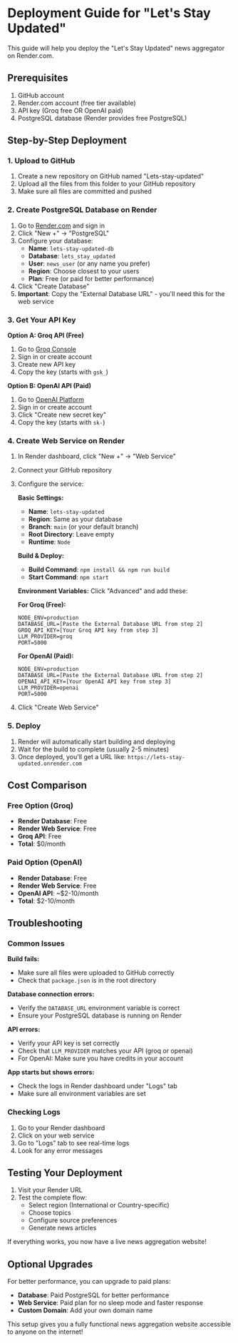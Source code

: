 # Deployment Guide for "Let's Stay Updated"

This guide will help you deploy the "Let's Stay Updated" news aggregator on Render.com.

## Prerequisites

1. GitHub account
2. Render.com account (free tier available)
3. API key (Groq free OR OpenAI paid)
4. PostgreSQL database (Render provides free PostgreSQL)

## Step-by-Step Deployment

### 1. Upload to GitHub

1. Create a new repository on GitHub named "Lets-stay-updated"
2. Upload all the files from this folder to your GitHub repository
3. Make sure all files are committed and pushed

### 2. Create PostgreSQL Database on Render

1. Go to [Render.com](https://render.com) and sign in
2. Click "New +" → "PostgreSQL"
3. Configure your database:
   - **Name**: `lets-stay-updated-db`
   - **Database**: `lets_stay_updated`
   - **User**: `news_user` (or any name you prefer)
   - **Region**: Choose closest to your users
   - **Plan**: Free (or paid for better performance)
4. Click "Create Database"
5. **Important**: Copy the "External Database URL" - you'll need this for the web service

### 3. Get Your API Key

**Option A: Groq API (Free)**
1. Go to [Groq Console](https://console.groq.com)
2. Sign in or create account
3. Create new API key
4. Copy the key (starts with `gsk_`)

**Option B: OpenAI API (Paid)**
1. Go to [OpenAI Platform](https://platform.openai.com/api-keys)
2. Sign in or create account
3. Click "Create new secret key"
4. Copy the key (starts with `sk-`)

### 4. Create Web Service on Render

1. In Render dashboard, click "New +" → "Web Service"
2. Connect your GitHub repository
3. Configure the service:

   **Basic Settings:**
   - **Name**: `lets-stay-updated`
   - **Region**: Same as your database
   - **Branch**: `main` (or your default branch)
   - **Root Directory**: Leave empty
   - **Runtime**: `Node`

   **Build & Deploy:**
   - **Build Command**: `npm install && npm run build`
   - **Start Command**: `npm start`

   **Environment Variables:**
   Click "Advanced" and add these:
   
   **For Groq (Free):**
   ```
   NODE_ENV=production
   DATABASE_URL=[Paste the External Database URL from step 2]
   GROQ_API_KEY=[Your Groq API key from step 3]
   LLM_PROVIDER=groq
   PORT=5000
   ```

   **For OpenAI (Paid):**
   ```
   NODE_ENV=production
   DATABASE_URL=[Paste the External Database URL from step 2]
   OPENAI_API_KEY=[Your OpenAI API key from step 3]
   LLM_PROVIDER=openai
   PORT=5000
   ```

4. Click "Create Web Service"

### 5. Deploy

1. Render will automatically start building and deploying
2. Wait for the build to complete (usually 2-5 minutes)
3. Once deployed, you'll get a URL like: `https://lets-stay-updated.onrender.com`

## Cost Comparison

### Free Option (Groq)
- **Render Database**: Free
- **Render Web Service**: Free
- **Groq API**: Free
- **Total**: $0/month

### Paid Option (OpenAI)
- **Render Database**: Free
- **Render Web Service**: Free  
- **OpenAI API**: ~$2-10/month
- **Total**: $2-10/month

## Troubleshooting

### Common Issues

**Build fails:**
- Make sure all files were uploaded to GitHub correctly
- Check that `package.json` is in the root directory

**Database connection errors:**
- Verify the `DATABASE_URL` environment variable is correct
- Ensure your PostgreSQL database is running on Render

**API errors:**
- Verify your API key is set correctly
- Check that `LLM_PROVIDER` matches your API (groq or openai)
- For OpenAI: Make sure you have credits in your account

**App starts but shows errors:**
- Check the logs in Render dashboard under "Logs" tab
- Make sure all environment variables are set

### Checking Logs

1. Go to your Render dashboard
2. Click on your web service  
3. Go to "Logs" tab to see real-time logs
4. Look for any error messages

## Testing Your Deployment

1. Visit your Render URL
2. Test the complete flow:
   - Select region (International or Country-specific)
   - Choose topics
   - Configure source preferences
   - Generate news articles

If everything works, you now have a live news aggregation website!

## Optional Upgrades

For better performance, you can upgrade to paid plans:
- **Database**: Paid PostgreSQL for better performance
- **Web Service**: Paid plan for no sleep mode and faster response
- **Custom Domain**: Add your own domain name

This setup gives you a fully functional news aggregation website accessible to anyone on the internet!